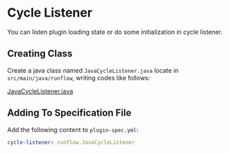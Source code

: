 # Cycle Listener

You can listen plugin loading state or do some initialization in cycle listener.

## Creating Class

Create a java class named `JavaCycleListener.java` locate in `src/main/java/runflow`, writing codes like follows:

[JavaCycleListener.java](java-demo-plugin/src/main/java/runflow/JavaCycleListener.java ':include :type=code')

## Adding To Specification File

Add the following content to `plugin-spec.yml`:

```yaml
cycle-listener: runflow.JavaCycleListener
```
